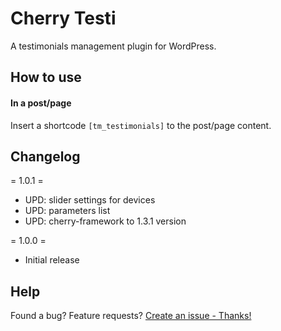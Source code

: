 # Cherry Testi
A testimonials management plugin for WordPress.

## How to use

#### In a post/page
Insert a shortcode `[tm_testimonials]` to the post/page content.

## Changelog

= 1.0.1 =
* UPD: slider settings for devices
* UPD: parameters list
* UPD: cherry-framework to 1.3.1 version

= 1.0.0 =
* Initial release

## Help
Found a bug? Feature requests? [Create an issue - Thanks!](https://github.com/CherryFramework/cherry-testi/issues/new)

